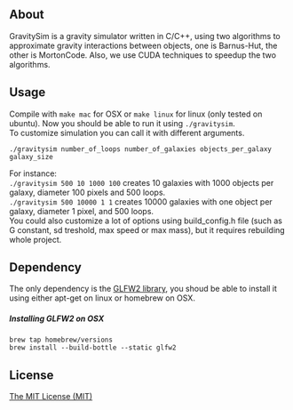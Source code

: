 ## About
GravitySim is a gravity simulator written in C/C++, using two algorithms to approximate gravity interactions between objects, one is Barnus-Hut, the other is MortonCode. Also, we use CUDA techniques to speedup the two algorithms.

## Usage
Compile with ```make mac``` for OSX or ```make linux``` for linux (only tested on ubuntu). Now you should be able to run it using ```./gravitysim```.  
To customize simulation you can call it with different arguments.
```
./gravitysim number_of_loops number_of_galaxies objects_per_galaxy galaxy_size
```  
For instance:  
```./gravitysim 500 10 1000 100``` creates 10 galaxies with 1000 objects per galaxy, diameter 100 pixels and 500 loops.  
```./gravitysim 500 10000 1 1``` creates 10000 galaxies with one object per galaxy, diameter 1 pixel, and 500 loops.   
You could also customize a lot of options using build_config.h file (such as G constant, sd treshold, max speed or max mass), but it requires rebuilding whole project.

## Dependency
The only dependency is the [GLFW2 library](https://github.com/glfw/glfw-legacy), you shoud be able to install it using either apt-get on linux or homebrew on OSX. 

##### Installing GLFW2 on OSX
```
brew tap homebrew/versions
brew install --build-bottle --static glfw2
```

## License
[The MIT License (MIT)](http://opensource.org/licenses/mit-license.php)
